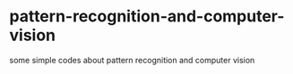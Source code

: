 pattern-recognition-and-computer-vision
=======================================

some simple codes about pattern recognition and computer vision
